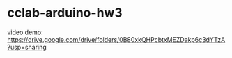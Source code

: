 # cclab-arduino-hw3

video demo:
https://drive.google.com/drive/folders/0B80xkQHPcbtxMEZDakp6c3dYTzA?usp=sharing
